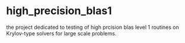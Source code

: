 # high_precision_blas1
the project dedicated to testing of high prcision blas level 1 routines on Krylov-type solvers for large scale problems.
